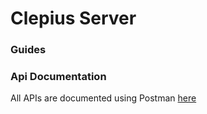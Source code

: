 # Clepius Server

### Guides

### Api Documentation
All APIs are documented using Postman [here](https://www.getpostman.com/collections/164b61ffc0857a164f7b)